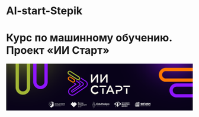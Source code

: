 # AI-start-Stepik
# Курс по машинному обучению. Проект «ИИ Старт»
![Курс по машинному обучению. Проект «ИИ Старт»](https://github.com/Akbar2998/AI-start-Stepik/blob/main/ii.png)
